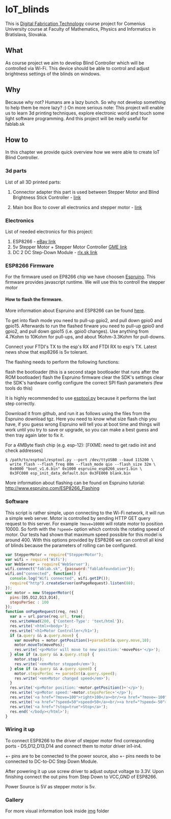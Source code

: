 # IoT_blinds
This is [Digital Fabrication Technology](http://dai.fmph.uniba.sk/courses/dtv/index.php/DTV) course project for Comenius University course at Faculty of Mathematics, Physics and Informatics in Bratislava, Slovakia.
## What
As course project we aim to develop Blind Controller which will be controlled via Wi-Fi. This device should be able to control and adjust brightness settings of the blinds on windows.
## Why
Because why not? Humans are a lazy bunch. So why not develop something to help them be more lazy? :)
On more serious note: This project will enable us to learn 3d printing techniques, explore electronic world and touch some light software programming. And this project will be really useful for fablab.sk
## How to
In this chapter we provide quick overview how we were able to create IoT Blind Controller.
### 3d parts
List of all 3D printed parts:
1. Connector adapter
  this part is used between Stepper Motor and Blind Brightness Stick Controller - [link](https://github.com/andynet/IoT_blinds/blob/master/servo_2_zaluzie1.1.stl)

2. Main box
Box to cover all electronics and stepper motor - [link](https://github.com/andynet/IoT_blinds/blob/master/servo_2_zaluzie1.1.stl)

### Electronics
List of needed electronics for this project:
1. ESP8266 - [eBay link](http://www.ebay.com/itm/1-2-5-10PCS-ESP8266-ESP-12E-Wireless-Remote-Serial-WIFI-Transceiver-Board-Module-/191981905297?var=&hash=item2cb3036591:m:m32tG5UYU4U1RfD8dfjf8Uw)
2. 5v Stepper Motor + Stepper Motor Controller [GME link](https://www.gme.sk/krokovy-motor-driver)
4. DC 2 DC Step-Down Module - [rlx.sk link](http://rlx.sk/en/power-supply-control-boards/2119-lm2596-dc-dc-buck-converter-step-down-power-module-output-125v-35v.html?search_query=step+down&results=1239)

### ESP8266 Firmware
For the firmware used on EP8266 chip we have choosen [Espruino](http://www.espruino.com/). This firmware provides javascript runtime. We will use this to controll the stepper motor

#### How to flash the firmware.
More information about Espruino and ESP8266 can be found [here](http://www.espruino.com/EspruinoESP8266).

To get into flash mode you need to pull-up gpio2, and pull down gpio0 and gpio15. Afterwards to run the flashed firware you need to pull-up gpio0 and gpio2, and pull down gpio15 (i.e. gpio0 changes). Use anything from 4.7Kohm to 10Kohm for pull-ups, and about 1Kohm-3.3Kohm for pull-downs.

Connect your FTDI's TX to the esp's RX and FTDI RX to esp's TX. Latest news show that esp8266 is 5v tolerant. 

The flashing needs to perform the following functions:

flash the bootloader (this is a second stage bootloader that runs after the ROM bootloader)
flash the Espruino firmware
clear the SDK's settings
clear the SDK's hardware config
configure the correct SPI flash parameters (few tools do this)

It is highly recommended to use [esptool.py](https://github.com/espressif/esptool) because it performs the last step correctly. 

Download it from github, and run it as follows using the files from the Espruino download tgz. Here you need to know what size flash chip you have, if you guess wrong Espruino will tell you at boot time and things will work until you try to save or upgrade, so you can make a best guess and then tray again later to fix it.

For a 4MByte flash chip (e.g. esp-12): [FIXME: need to get radio init and check addresses]
```
$ /path/to/esptool/esptool.py --port /dev/ttyUSB0 --baud 115200 \
  write_flash --flash_freq 80m --flash_mode qio --flash_size 32m \
  0x0000 "boot_v1.6.bin" 0x1000 espruino_esp8266_user1.bin \
  0x3FC000 esp_init_data_default.bin 0x3FE000 blank.bin
```
More information about flashing can be found on Espruino tutorial: http://www.espruino.com/ESP8266_Flashing

### Software
This script is rather simple, upon connecting to the Wi-Fi network, it will run a simple web server. Motor is controlled by sending HTTP GET query request to this server. For example `?move=10000` will rotate motor to position 10000. So forth with the `?speed=` option which controls the rotating speed of motor. Our tests had shown that maximum speed possible for this model is around 400.
With this options provided by ESP8266 we can controll all kind of blinds because the parameters of rolling can be configured.
```javascript
var StepperMotor = require("StepperMotor");
var wifi = require('Wifi');
var WebServer = require('WebServer');
wifi.connect("fablab.sk", {password:"fablabfoundation"});
wifi.on("connected", function() {
  console.log("Wifi connected", wifi.getIP());
  require("http").createServer(onPageRequest).listen(80);
});
var motor = new StepperMotor({
  pins:[D5,D12,D13,D14],
  stepsPerSec : 100
});
function onPageRequest(req, res) {
  var a = url.parse(req.url, true);
  res.writeHead(200, {'Content-Type': 'text/html'});
  res.write('<html><body>');
  res.write('<h1>Motor Controller</h1>');
  if (a.query && a.query.move) {
    var movePos = motor.getPosition()+parseInt(a.query.move,10);
    motor.moveTo(movePos);
    res.write('<p>Motor will move to new position:'+movePos+'</p>');
  } else if (a.query && a.query.stop) {
    motor.stop();
    res.write('<em>Motor stopped</em>');
  } else if (a.query && a.query.speed) {
    motor.stepsPerSec += parseInt(a.query.speed);
    res.write('<em>Motor changed speed</em>');
  }
  res.write('<p>Motor position:'+motor.getPosition()+'</p>');
  res.write('<p>Motor speed:'+motor.stepsPerSec+'</p>');
  res.write('<a href="?move=100">right+100</a><br/><a href="?move=-100">left+100</a><br/>');
  res.write('<a href="?speed=50">speed+50</a><br/><a href="?speed=-50">speed-50</a><br/>');
  res.write('<a href="?stop=true">Stop</a>');
  res.end('</body></html>');
}
```
### Wiring it up
To connect ESP8266 to the driver of stepper motor find corresponding ports - D5,D12,D13,D14 and connect them to motor driver in1-in4.  


+- pins are to be connected to the power source, also +- pins needs to be connected to DC-to-DC Step Down Module.  

After powering it up use screw driver to adjust output voltage to 3.3V. Upon finishing connect the out pins from Step Down to VCC,GND of ESP8266.  

Power Source is 5V as stepper motor is 5v.

### Gallery
For more visual information look inside [img](https://github.com/andynet/IoT_blinds/tree/master/img) folder
